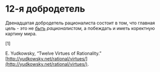 # 12-я добродетель
Двенадцатая добродетель рационалиста состоит в том, что главная цель - это не [_быть_](3e1a) _рационалистом,_ а побеждать и иметь коректную картину мира.

\[1\]

E. Yudkowsky, “Twelve Virtues of Rationality.” [http://yudkowsky.net/rational/virtues/](http://yudkowsky.net/rational/virtues/).